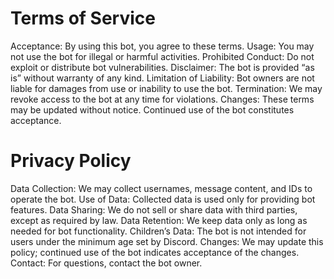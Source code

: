 # Terms of Service
Acceptance: By using this bot, you agree to these terms.
Usage: You may not use the bot for illegal or harmful activities.
Prohibited Conduct: Do not exploit or distribute bot vulnerabilities.
Disclaimer: The bot is provided “as is” without warranty of any kind.
Limitation of Liability: Bot owners are not liable for damages from use or inability to use the bot.
Termination: We may revoke access to the bot at any time for violations.
Changes: These terms may be updated without notice. Continued use of the bot constitutes acceptance.

# Privacy Policy
Data Collection: We may collect usernames, message content, and IDs to operate the bot.
Use of Data: Collected data is used only for providing bot features.
Data Sharing: We do not sell or share data with third parties, except as required by law.
Data Retention: We keep data only as long as needed for bot functionality.
Children’s Data: The bot is not intended for users under the minimum age set by Discord.
Changes: We may update this policy; continued use of the bot indicates acceptance of the changes.
Contact: For questions, contact the bot owner.